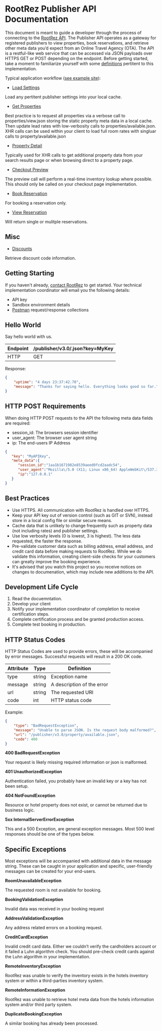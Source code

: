 # RootRez Publisher API Documentation

This document is meant to guide a developer through the process of connecting to the [RootRez API](https://www.rootrez.com/support/developers/). 
The Publisher API operates as a gateway for registered publishers to view properties, book 
reservations, and retrieve other meta data you’d expect from an Online Travel Agency (OTA). 
The API is a restful-like web service that can be accessed via JSON payloads over HTTPS GET or
 POST depending on the endpoint. Before getting started, take a moment to familiarize yourself with 
 some [definitions](https://github.com/rootrezdev/publisher-api-docs/wiki/Definitions) pertitent to this implementation.

Typical application workflow ([see example site](https://lodging.bookwesteros.com)):

- [Load Settings](settings.md)

Load any pertitent publisher settings into your local cache.

- [Get Properties](properties.md)

Best practice is to request all properties via a verbose call to properties/view.json storing the static property meta data in a local cache. Then update lead rates with low-verbosity calls to properties/available.json. XHR calls can be used within your client to load full room rates with singluar calls to property/available.json

- [Property Detail](property.md)

Typically used for XHR calls to get additional property data from your search results page or when browsing direct to a property page.

- [Checkout Preview](book.md#preview)

The preview call will perform a real-time inventory lookup where possible. This should only be called on your checkout page implementation.

- [Book Reservation](book.md#book)

For booking a reservation only.

- [View Reservation](reservation.md)

Will return single or mulitple reservations.

## Misc

- [Discounts](discounts.md)

Retrieve discount code information.


## Getting Starting

If you haven't already, [contact RootRez](https://www.rootrez.com/contact/) to get started. Your technical implementation coordinator will email you the following details:

- API key
- Sandbox environment details
- [Postman](https://www.getpostman.com/) request/response collections


## Hello World 

Say hello world with us.

|  Endpoint | /publisher/v3.0/.json?key=MyKey |
| ------------- | ------------- |
| HTTP  | GET  |


Response:

```json
{
    "uptime": "4 days 23:37:42.78",
    "message": "Thanks for saying hello. Everything looks good so far."
}
```

## HTTP POST Requirements

When doing HTTP POST requests to the API the following meta data fields are required: 
 * session_id: The browsers session identifier
 * user_agent: The browser user agent string
 * ip: The end-users IP Address

```json
{
   "key": "MyAPIKey",
   "meta_data":{
      "session_id":"1aa1b1671982e8539aeed0fcd2aadc54",
      "user_agent":"Mozilla\/5.0 (X11; Linux x86_64) AppleWebKit\/537.36 (KHTML, like Gecko) Chrome\/63.0.3239.132 Safari\/537.36",
      "ip":"127.0.0.1"
   }
}
```

## Best Practices

* Use HTTPS. All communication with RootRez is handled over HTTPS.
* Keep your API key out of version control (such as GIT or SVN), instead store in a local config file or similar secure means.
* Cache data that is unlikely to change frequently such as property data (not including rates) 
and publisher settings.
* Use low verbosity levels (0 is lowest, 3 is highest). The less data requested, the faster 
the response.
* Pre-validate customer data such as billing address, email address, and credit card data before making requests to RootRez. While we do validate this information, creating client-side checks for your customers can greatly improve the booking experience.
* It's advised that you watch this project so you receive notices on changes to documenation, which may include new additions to the API.

## Development Life Cycle

1. Read the docuemntation.
2. Develop your client
3. Notify your implementation coordinator of completion to receive certification steps.
4. Complete certification process and be granted production access.
5. Complete test booking in production.

## HTTP Status Codes

HTTP Status Codes are used to provide errors, these will be accompanied by error messages. 
Successful requests will result in a 200 OK code. 

|  Attribute | Type | Definition |
| ------------- | ------------- | ------------- |
| type  | string | Exception name |
| message | string |  A description of the error |
| url  | string |  The requested URI |
| code  | int |  HTTP status code |

Example:

```json
{
    "type": "BadRequestException",
    "message": "Unable to parse JSON. Is the request body malformed?",
    "url": "/publisher/v3.0/property/available.json",
    "code": 400
}
```

**400 BadRequestException**

Your request is likely missing required information or json is malformed.

**401 UnauthorizedException**

Authentication failed, you probably have an invalid key or a key has not been setup.

**404 NotFoundException**

Resource or hotel property does not exist, or cannot be returned due to business logic.

**5xx InternalServerErrorException**

This and a 500 Exception, are general exception messages. Most 500 level responses should be one of the types below.

## Specific Exceptions

Most exceptions will be accompanied with additional data in the message string. These can be caught in your application and specific, 
user-friendly messages can be created for your end-users.

**RoomUnavailableException**

The requested room is not available for booking.

**BookingValidationException**

Invalid data was received in your booking request

**AddressValidationException**

Any address related errors on a booking request.

**CreditCardException**

Invalid credit card data. Either we couldn’t verify the cardholders account or it failed a 
Luhn algorithm check. You should pre-check credit cards against the Luhn algorithm in your 
implementation.

**RemoteInventoryException**

RootRez was unable to verify the inventory exists in the hotels inventory system or within a 
third-parties inventory system.

**RemoteInformationException**

RootRez was unable to retrieve hotel meta data from the hotels information system and/or 
third party system.

**DuplicateBookingException**

A similar booking has already been processed.
